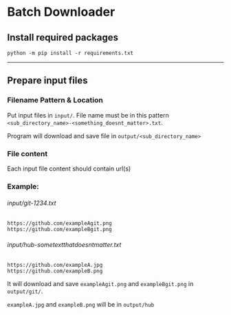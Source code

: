 # Batch Downloader
## Install required packages
```
python -m pip install -r requirements.txt
```
---
## Prepare input files

### Filename Pattern & Location

Put input files in `input/`.
File name must be in this pattern `<sub_directory_name>-<something_doesnt_matter>.txt`.

Program will download and save file in `output/<sub_directory_name>` 

### File content

Each input file content should contain url(s)

### Example:
###### input/git-1234.txt
```
https://github.com/exampleAgit.png
https://github.com/exampleBgit.png
```

###### input/hub-sometextthatdoesntmatter.txt
```
https://github.com/exampleA.jpg
https://github.com/exampleB.png
```

It will download and save `exampleAgit.png` and `exampleBgit.png` in `output/git/`.

`exampleA.jpg` and `exampleB.png` will be in `output/hub`